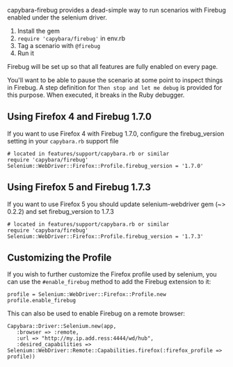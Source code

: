 capybara-firebug provides a dead-simple way to run scenarios with Firebug
enabled under the selenium driver.

1. Install the gem
2. `require 'capybara/firebug'` in env.rb
3. Tag a scenario with `@firebug`
4. Run it

Firebug will be set up so that all features are fully enabled on every page.

You'll want to be able to pause the scenario at some point to inspect things
in Firebug. A step definition for `Then stop and let me debug` is provided
for this purpose. When executed, it breaks in the Ruby debugger.

## Using Firefox 4 and Firebug 1.7.0

If you want to use Firefox 4 with Firebug 1.7.0, configure the firebug_version
setting in your `capybara.rb` support file

    # located in features/support/capybara.rb or similar
    require 'capybara/firebug'
    Selenium::WebDriver::Firefox::Profile.firebug_version = '1.7.0'

## Using Firefox 5 and Firebug 1.7.3

If you want to use Firefox 5 you should update selenium-webdriver gem (~> 0.2.2) and set firebug_version to 1.7.3

    # located in features/support/capybara.rb or similar
    require 'capybara/firebug'
    Selenium::WebDriver::Firefox::Profile.firebug_version = '1.7.3'

## Customizing the Profile

If you wish to further customize the Firefox profile used by selenium, you
can use the `#enable_firebug` method to add the Firebug extension to it:

    profile = Selenium::WebDriver::Firefox::Profile.new
    profile.enable_firebug

This can also be used to enable Firebug on a remote browser:

    Capybara::Driver::Selenium.new(app,
       :browser => :remote,
       :url => "http://my.ip.add.ress:4444/wd/hub",
       :desired_capabilities => Selenium::WebDriver::Remote::Capabilities.firefox(:firefox_profile => profile))
